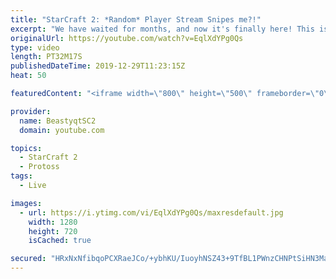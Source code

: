 ```yaml
---
title: "StarCraft 2: *Random* Player Stream Snipes me?!"
excerpt: "We have waited for months, and now it's finally here! This is the VOID RAYS to GRANDMASTER series! With the new balance changes to speedy Void Rays in the latest patch, we can now begin the series right! At this point in the series, we are introducing other units into the composition to make the games"
originalUrl: https://youtube.com/watch?v=EqlXdYPg0Qs
type: video
length: PT32M17S
publishedDateTime: 2019-12-29T11:23:15Z
heat: 50

featuredContent: "<iframe width=\"800\" height=\"500\" frameborder=\"0\" src=\"https://www.youtube.com/embed/EqlXdYPg0Qs\" allow=\"accelerometer; autoplay; encrypted-media; gyroscope; picture-in-picture\" allowfullscreen></iframe>"

provider:
  name: BeastyqtSC2
  domain: youtube.com

topics:
  - StarCraft 2
  - Protoss
tags:
  - Live

images:
  - url: https://i.ytimg.com/vi/EqlXdYPg0Qs/maxresdefault.jpg
    width: 1280
    height: 720
    isCached: true

secured: "HRxNxNfibqoPCXRaeJCo/+ybhKU/IuoyhNSZ43+9TfBL1PWnzCHNPtSiHN3MaDgJsj+G7wMNtRWQ46/K5P1HdsZulBnzgFbp4SrW66u7cu1MYojtYuQaTcMg3LsTDsKEtfajPMKRyyglhVkhfusz60uHSE45mHe6xLREDpYr3Xon4Z9qX9IUA0cDhTq67HSU6wHYRDkwc3Pb8euBgEuNXigZMuRQuWaGr3LvsMExnKtR8tz/5roo/Xe339K46dXm6a9e0YmWTrwDoWNX2Iv7HlpdZ+FtgXAi2LDLlIct4rOMPhJ8WuvFbxpNxS65RpMWpnhCUnjs71Y8DnisPLSr8cVaDHg2M8Ug1awn9Iwzw1S59Z2YF/VruByRscaGYFp4H6WJOkh6S2X3FdN0/+7u3Hc6qhf2eQ773EtTYUO/ndQ=;x/Fiqxi14rtEiawzAIKjUQ=="
---
```



